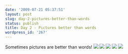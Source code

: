 ```yaml
---
date: '2009-07-21 05:37:51'
layout: post
slug: day-2-pictures-better-than-words
status: publish
title: Day 2 - Pictures better than words
wordpress_id: '267'
---
```


Sometimes pictures are better than words! ![](http://farm4.static.flickr.com/3443/3741889287_ed87df26ee.jpg) ![](http://farm3.static.flickr.com/2576/3742679184_2278a4b412.jpg?v=0) ![](http://farm3.static.flickr.com/2423/3742673842_800dc18207.jpg?v=0) ![](http://farm3.static.flickr.com/2504/3742669042_1788e3242f.jpg?v=0) ![](http://farm3.static.flickr.com/2521/3742678544_7898d77094.jpg?v=0)
